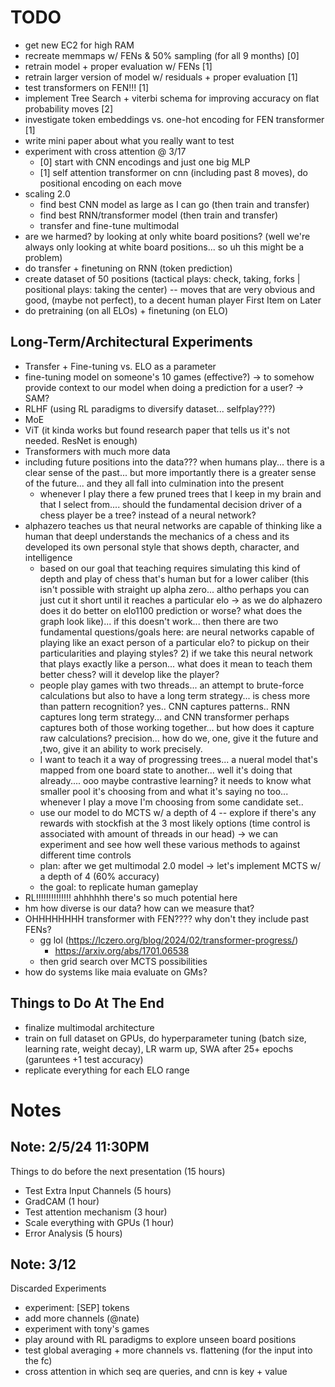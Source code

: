 # TODO
- get new EC2 for high RAM
- recreate memmaps w/ FENs & 50% sampling (for all 9 months) [0]
- retrain model + proper evaluation w/ FENs [1]
- retrain larger version of model w/ residuals + proper evaluation [1]
- test transformers on FEN!!! [1]
- implement Tree Search + viterbi schema for improving accuracy on flat probability moves [2]
- investigate token embeddings vs. one-hot encoding for FEN transformer [1]
- write mini paper about what you really want to test
- experiment with cross attention @ 3/17
    - [0] start with CNN encodings and just one big MLP
    - [1] self attention transformer on cnn (including past 8 moves), do positional encoding on each move
- scaling 2.0 
    - find best CNN model as large as I can go (then train and transfer)
    - find best RNN/transformer model (then train and transfer)
    - transfer and fine-tune multimodal
- are we harmed? by looking at only white board positions? (well we're always only looking at white board positions... so uh this might be a problem)
- do transfer + finetuning on RNN (token prediction)
- create dataset of 50 positions (tactical plays: check, taking, forks | positional plays: taking the center) -- moves that are very obvious and good, (maybe not perfect), to a decent human player
First Item on Later
- do pretraining (on all ELOs) + finetuning (on ELO)

## Long-Term/Architectural Experiments
- Transfer + Fine-tuning vs. ELO as a parameter 
- fine-tuning model on someone's 10 games (effective?) -> to somehow provide context to our model when doing a prediction for a user? -> SAM?
- RLHF (using RL paradigms to diversify dataset... selfplay???)
- MoE
- ViT (it kinda works but found research paper that tells us it's not needed. ResNet is enough)
- Transformers with much more data 
- including future positions into the data??? when humans play... there is a clear sense of the past... but more importantly there is a greater sense of the future... and they all fall into culmination into the present
    - whenever I play there a few pruned trees that I keep in my brain and that I select from.... should the fundamental decision driver of a chess player be a tree? instead of a neural network?
- alphazero teaches us that neural networks are capable of thinking like a human that deepl understands the mechanics of a chess and its developed its own personal style that shows depth, character, and intelligence 
    - based on our goal that teaching requires simulating this kind of depth and play of chess that's human but for a lower caliber (this isn't possible with straight up alpha zero... altho perhaps you can just cut it short until it reaches a particular elo -> as we do alphazero does it do better on elo1100 prediction or worse? what does the graph look like)... if this doesn't work... then there are two fundamental questions/goals here: are neural networks capable of playing like an exact person of a particular elo? to pickup on their particularities and playing styles? 2) if we take this neural network that plays exactly like a person... what does it mean to teach them better chess? will it develop like the player?
    - people play games with two threads... an attempt to brute-force calculations but also to have a long term strategy... is chess more than pattern recognition? yes.. CNN captures patterns.. RNN captures long term strategy... and CNN transformer perhaps captures both of those working together... but how does it capture raw calculations? precision... how do we, one, give it the future and ,two, give it an ability to work precisely. 
    - I want to teach it a way of progressing trees... a nueral model that's mapped from one board state to another... well it's doing that already.... ooo maybe contrastive learning? it needs to know what smaller pool it's choosing from and what it's saying no too... whenever I play a move I'm choosing from some candidate set..
    - use our model to do MCTS w/ a depth of 4 -- explore if there's any rewards with stockfish at the 3 most likely options (time control is associated with amount of threads in our head) -> we can experiment and see how well these various methods to against different time controls
    - plan: after we get multimodal 2.0 model -> let's implement MCTS w/ a depth of 4 (60% accuracy)
    - the goal: to replicate human gameplay
- RL!!!!!!!!!!!!!! ahhhhhh there's so much potential here
- hm how diverse is our data? how can we measure that?
- OHHHHHHHH transformer with FEN???? why don't they include past FENs? 
    - gg lol (https://lczero.org/blog/2024/02/transformer-progress/)
        - https://arxiv.org/abs/1701.06538
    - then grid search over MCTS possibilities
- how do systems like maia evaluate on GMs? 

## Things to Do At The End
- finalize multimodal architecture
- train on full dataset on GPUs, do hyperparameter tuning (batch size, learning rate, weight decay), LR warm up, SWA after 25+ epochs (garuntees +1 test accuracy) 
- replicate everything for each ELO range

# Notes 

## Note: 2/5/24 11:30PM
Things to do before the next presentation (15 hours)
- Test Extra Input Channels (5 hours)
- GradCAM (1 hour)
- Test attention mechanism (3 hour)
- Scale everything with GPUs (1 hour)
- Error Analysis (5 hours)

## Note: 3/12
Discarded Experiments
- experiment: [SEP] tokens
- add more channels (@nate)
- experiment with tony's games
- play around with RL paradigms to explore unseen board positions
- test global averaging + more channels vs. flattening (for the input into the fc)
- cross attention in which seq are queries, and cnn is key + value